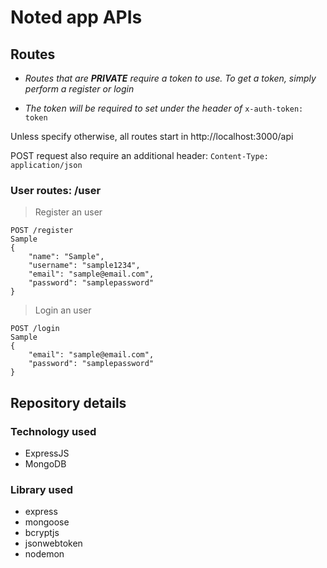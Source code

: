 # Noted app APIs

## Routes

- _Routes that are **PRIVATE** require a token to use. To get a token, simply perform a register or login_

- _The token will be required to set under the header of_ `x-auth-token: token`

Unless specify otherwise, all routes start in http://localhost:3000/api

POST request also require an additional header:
`Content-Type: application/json`

### User routes: /user

> Register an user
```
POST /register
Sample
{
    "name": "Sample",
    "username": "sample1234",
    "email": "sample@email.com",
    "password": "samplepassword"
}
```

> Login an user
```
POST /login
Sample
{
    "email": "sample@email.com",
    "password": "samplepassword"
}
```

## Repository details

### Technology used

- ExpressJS
- MongoDB

### Library used

- express
- mongoose
- bcryptjs
- jsonwebtoken
- nodemon
